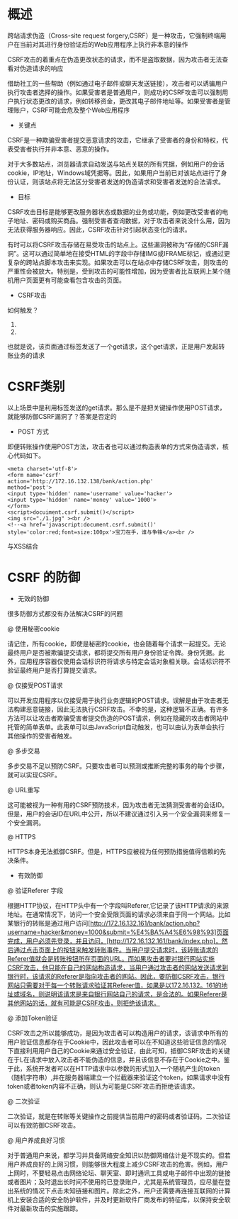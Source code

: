 # 概述

跨站请求伪造（Cross-site request forgery,CSRF）是一种攻击，它强制终端用户在当前对其进行身份验证后的Web应用程序上执行非本意的操作

CSRF攻击的着重点在伪造更改状态的请求，而不是盗取数据，因为攻击者无法查看对伪造请求的响应

借助社工的一些帮助（例如通过电子邮件或聊天发送链接），攻击者可以诱骗用户执行攻击者选择的操作。如果受害者是普通用户，则成功的CSRF攻击可以强制用户执行状态更改的请求，例如转移资金，更改其电子邮件地址等。如果受害者是管理账户，CSRF可能会危及整个Web应用程序

- 关键点

CSRF是一种欺骗受害者提交恶意请求的攻击，它继承了受害者的身份和特权，代表受害者执行并非本意、恶意的操作。

对于大多数站点，浏览器请求自动发送与站点关联的所有凭据，例如用户的会话cookie，IP地址，Windows域凭据等。因此，如果用户当前已对该站点进行了身份认证，则该站点将无法区分受害者发送的伪造请求和受害者发送的合法请求。

- 目标

CSRF攻击目标是能够更改服务器状态或数据的业务或功能，例如更改受害者的电子地址、密码或购买商品。强制受害者查询数据，对于攻击者来说没什么用，因为无法获得服务器响应。因此，CSRF攻击针对引起状态变化的请求。

有时可以将CSRF攻击存储在易受攻击的站点上。这些漏洞被称为“存储的CSRF漏洞”。这可以通过简单地在接受HTML的字段中存储IMG或IFRAME标记，或通过更复杂的跨站点脚本攻击来实现。如果攻击可以在站点中存储CSRF攻击，则攻击的严重性会被放大。特别是，受到攻击的可能性增加，因为受害者比互联网上某个随机用户页面更有可能查看包含攻击的页面。

- CSRF攻击

如何触发？

1. <a href="转账连接"></a>
2. <img src="">

也就是说，该页面通过<img>标签发送了一个get请求，这个get请求，正是用户发起转账业务的请求

# CSRF类别

以上场景中是利用<img>标签发送的get请求。那么是不是把关键操作使用POST请求，就能够防御CSRF漏洞了？答案是否定的

- POST 方式

即便转账操作使用POST方法，攻击者也可以通过构造表单的方式来伪造请求，核心代码如下。

```
<meta charset='utf-8'>
<form name='csrf'
action='http://172.16.132.138/bank/action.php'
method='post'>
<input type='hidden' name='username' value='hacker'>
<input type='hidden' name='money' value='1000'>
</form>
<script>docuiment.csrf.submit()</script>
<img src="./1.jpg" ><br />
<!--<a href='javascript:document.csrf.submit()' style='color:red;font=size:100px'>宝刀在手，谁与争锋</a><br />
```

与XSS结合

# CSRF 的防御

- 无效的防御

很多防御方式都没有办法解决CSRF的问题

@ 使用秘密cookie

请记住，所有cookie，即使是秘密的cookie，也会随着每个请求一起提交。无论最终用户是否被欺骗提交请求，都将提交所有用户身份验证令牌。身份凭据。此外，应用程序容器仅使用会话标识符将请求与特定会话对象相关联。会话标识符不验证最终用户是否打算提交请求。

@ 仅接受POST请求

可以开发应用程序以仅接受用于执行业务逻辑的POST请求。误解是由于攻击者无法构建恶意链接，因此无法执行CSRF攻击。不幸的是，这种逻辑不正确。有许多方法可以让攻击者欺骗受害者提交伪造的POST请求，例如在隐藏的攻击者网站中托管的简单表单。此表单可以由JavaScript自动触发，也可以由认为表单会执行其他操作的受害者触发。


@ 多步交易

多步交易不足以预防CSRF。只要攻击者可以预测或推断完整的事务的每个步骤，就可以实现CSRF。

@ URL重写

这可能被视为一种有用的CSRF预防技术，因为攻击者无法猜测受害者的会话ID。但是，用户的会话ID在URL中公开，所以不建议通过引入另一个安全漏洞来修复一个安全漏洞。

@ HTTPS

HTTPS本身无法抵御CSRF。但是，HTTPS应被视为任何预防措施值得信赖的先决条件。

- 有效防御

@ 验证Referer 字段

根据HTTP协议，在HTTP头中有一个字段叫Referer,它记录了该HTTP请求的来源地址。在通常情况下，访问一个安全受限页面的请求必须来自于同一个网站。比如某银行的转账是通过用户访问[http://172.16.132.161/bank/action.php?username=hacker&money=1000&submit=%E4%BA%A4%E6%98%93]页面完成，用户必须先登录，并且访问，[http://172.16.132.161/bank/index.php]，然后通过点击页面上的按钮来触发转账事件。当用户提交请求时，该转账请求的Referer值就会是转账按钮所在页面的URL。而如果攻击者要对银行网站实施CSRF攻击，他只能在自己的网站构造请求，当用户通过攻击者的网站发送请求到银行时，该请求的Referer是指向攻击者的网站。因此，要防御CSRF攻击，银行网站只需要对于每一个转账请求验证其Referer值，如果是以172.16.132。161的地址或域名，则说明该请求是来自银行网站自己的请求，是合法的。如果Referer是其他网站的话，就有可能是CSRF攻击，则拒绝该请求。

@ 添加Token验证

CSRF攻击之所以能够成功，是因为攻击者可以构造用户的请求，该请求中所有的用户验证信息都存在于Cookie中，因此攻击者可以在不知道这些验证信息的情况下直接利用用户自己的Cookie来通过安全验证，由此可知，抵御CSRF攻击的关键在于L在请求中放入攻击者不能伪造的信息，并且该信息不存在于Cookie之中。鉴于此，系统开发者可以在HTTP请求中以参数的形式加入一个随机产生的token（随机字符串）,并在服务器端建立一个拦截器来验证这个token，如果请求中没有token或者token内容不正确，则认为可能是CSRF攻击而拒绝该请求。

@ 二次验证

二次验证，就是在转账等关键操作之前提供当前用户的密码或者验证码。二次验证可以有效防御CSRF攻击。

@ 用户养成良好习惯

对于普通用户来说，都学习并具备网络安全知识以防御网络估计是不现实的。但若用户养成良好的上网习惯，则能够很大程度上减少CSRF攻击的危害。例如，用户上网时，不要轻易点击网络论坛、聊天室、即时通讯工具或电子邮件中出现的链接或者图片；及时退出长时间不使用的已登录账户，尤其是系统管理员，应尽量在登出系统的情况下点击未知链接和图片。除此之外，用户还需要再连接互联网的计算机上安装合适的安全防护软件，并及时更新软件厂商发布的特征库，以保持安全软件对最新攻击的实施跟踪。